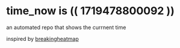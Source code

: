 # time_now is (( 1719478800092 ))

an automated repo that shows the currnent time

inspired by [breakingheatmap](https://github.com/breakingheatmap/breakingheatmap)